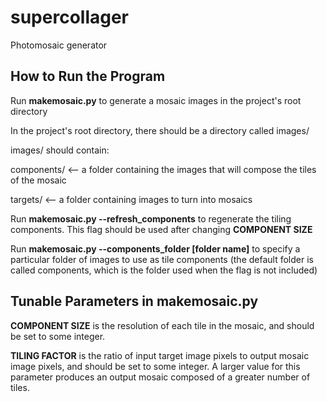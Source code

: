 # supercollager
Photomosaic generator

## How to Run the Program

Run __makemosaic.py__ to generate a mosaic images in the project's root directory

In the project's root directory, there should be a directory called images/

images/ should contain:

  components/    <-- a folder containing the images that will compose the tiles
                     of the mosaic

  targets/       <-- a folder containing images to turn into mosaics

Run __makemosaic.py --refresh_components__ to regenerate the tiling components. This flag should be used after changing **COMPONENT SIZE**

Run __makemosaic.py --components_folder [folder name]__ to specify a particular folder of images to use as tile components (the default folder is called components, which is the folder used when the flag is not included)

## Tunable Parameters in makemosaic.py

**COMPONENT SIZE** is the resolution of each tile in the mosaic, and should be set to some integer.

**TILING FACTOR** is the ratio of input target image pixels to output mosaic image pixels, and should be set to some integer. A larger value for this parameter produces an output mosaic composed of a greater number of tiles.